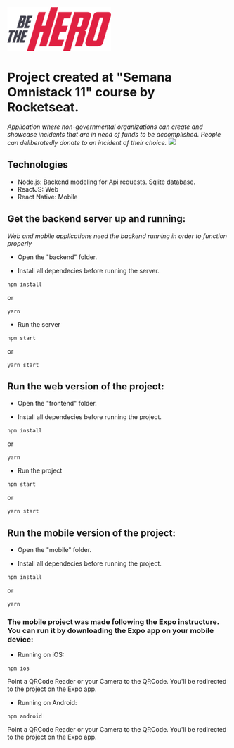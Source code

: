 
<img src="https://raw.githubusercontent.com/Luiz-Pedro/be-the-hero/master/frontend/src/assets/logo.svg?sanitize=true" width="auto" height="100"> 


# Project created at "Semana Omnistack 11" course by Rocketseat.

*Application where non-governmental organizations can create and showcase incidents that are in need of funds to be accomplished. People can deliberatedly donate to an incident of their choice.*
<img src="https://raw.githubusercontent.com/Luiz-Pedro/be-the-hero/master/frontend/src/assets/mockup.png" width="auto" height="400"> 

## Technologies

* Node.js: Backend modeling for Api requests. Sqlite database.
* ReactJS: Web 
* React Native: Mobile

## Get the backend server up and running:

*Web and mobile applications need the backend running in order to function properly*

* Open the "backend" folder.

* Install all dependecies before running the server.

```
npm install
```
or
```
yarn
```

* Run the server
```
npm start
```
or
```
yarn start
```

## Run the web version of the project:

* Open the "frontend" folder.

* Install all dependecies before running the project.

```
npm install
```
or
```
yarn
```

* Run the project 
```
npm start
```
or
```
yarn start
```

## Run the mobile version of the project:

* Open the "mobile" folder.

* Install all dependecies before running the project.

```
npm install
```
or
```
yarn
```
### The mobile project was made following the Expo instructure. You can run it by downloading the Expo app on your mobile device:

* Running on iOS:
```
npm ios
```
Point a QRCode Reader or your Camera to the QRCode. You'll be redirected to the project on the Expo app.

* Running on Android:
```
npm android
```
Point a QRCode Reader or your Camera to the QRCode. You'll be redirected to the project on the Expo app.